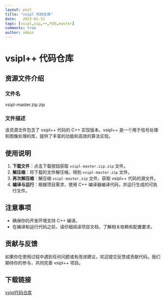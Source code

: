 ```yaml
---
layout: post
title: "vsipl 代码仓库"
date:   2023-01-31
tags: [vsipl,zip,++,代码,master]
comments: true
author: admin
---
```

# vsipl++ 代码仓库

## 资源文件介绍

### 文件名
vsipl-master.zip.zip

### 文件描述
该资源文件包含了 vsipl++ 代码的 C++ 实现版本。vsipl++ 是一个用于信号处理和图像处理的库，提供了丰富的功能和高效的算法实现。

## 使用说明

1. **下载文件**：点击下载按钮获取 `vsipl-master.zip.zip` 文件。
2. **解压缩**：将下载的文件解压缩，得到 `vsipl-master.zip` 文件。
3. **再次解压缩**：解压缩 `vsipl-master.zip` 文件，获取 vsipl++ 代码的源文件。
4. **编译与运行**：根据项目需求，使用 C++ 编译器编译代码，并运行生成的可执行文件。

## 注意事项

- 确保你的开发环境支持 C++ 编译。
- 在编译和运行代码之前，请仔细阅读项目文档，了解相关依赖和配置要求。

## 贡献与反馈

如果你在使用过程中遇到任何问题或有改进建议，欢迎提交反馈或贡献代码。我们期待你的参与，共同完善 vsipl++ 项目。

## 下载链接

[vsipl代码仓库](https://pan.quark.cn/s/bc22f4fe39b5)